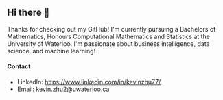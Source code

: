 ## Hi there 👋

Thanks for checking out my GitHub! I'm currently pursuing a Bachelors of Mathematics, Honours Computational Mathematics and Statistics at the University of Waterloo.
I'm passionate about business intelligence, data science, and machine learning! <br>

#### Contact
- LinkedIn: https://www.linkedin.com/in/kevinzhu77/
- Email: kevin.zhu2@uwaterloo.ca


<!--
**kevinzhu77/kevinzhu77** is a ✨ _special_ ✨ repository because its `README.md` (this file) appears on your GitHub profile.

Here are some ideas to get you started:

- 🔭 I’m currently working on ...
- 🌱 I’m currently learning ...
- 👯 I’m looking to collaborate on ...
- 🤔 I’m looking for help with ...
- 💬 Ask me about ...
- 📫 How to reach me: ...
- 😄 Pronouns: ...
- ⚡ Fun fact: ...
-->

